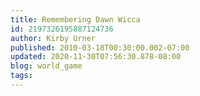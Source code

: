 ```yaml
---
title: Remembering Dawn Wicca
id: 2197326195887124736
author: Kirby Urner
published: 2010-03-18T00:30:00.002-07:00
updated: 2020-11-30T07:56:30.878-08:00
blog: world_game
tags: 
---
```


